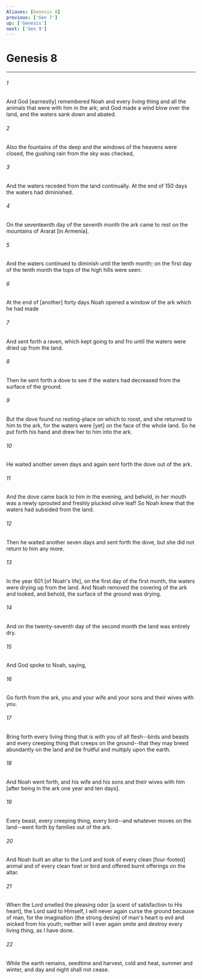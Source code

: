 ```yaml
---
Aliases: [Genesis 8]
previous: ['Gen 7']
up: ['Genesis']
next: ['Gen 9']
---
```

# Genesis 8

***














###### 1 






And God [earnestly] remembered Noah and every living thing and all the animals that were with him in the ark; and God made a wind blow over the land, and the waters sank down and abated. 













###### 2 






Also the fountains of the deep and the windows of the heavens were closed, the gushing rain from the sky was checked, 













###### 3 






And the waters receded from the land continually. At the end of 150 days the waters had diminished. 













###### 4 






On the seventeenth day of the seventh month the ark came to rest on the mountains of Ararat [in Armenia]. 













###### 5 






And the waters continued to diminish until the tenth month; on the first day of the tenth month the tops of the high hills were seen. 













###### 6 






At the end of [another] forty days Noah opened a window of the ark which he had made 













###### 7 






And sent forth a raven, which kept going to and fro until the waters were dried up from the land. 













###### 8 






Then he sent forth a dove to see if the waters had decreased from the surface of the ground. 













###### 9 






But the dove found no resting-place on which to roost, and she returned to him to the ark, for the waters were [yet] on the face of the whole land. So he put forth his hand and drew her to him into the ark. 













###### 10 






He waited another seven days and again sent forth the dove out of the ark. 













###### 11 






And the dove came back to him in the evening, and behold, in her mouth was a newly sprouted and freshly plucked olive leaf! So Noah knew that the waters had subsided from the land. 













###### 12 






Then he waited another seven days and sent forth the dove, but she did not return to him any more. 













###### 13 






In the year 601 [of Noah's life], on the first day of the first month, the waters were drying up from the land. And Noah removed the covering of the ark and looked, and behold, the surface of the ground was drying. 













###### 14 






And on the twenty-seventh day of the second month the land was entirely dry. 













###### 15 






And God spoke to Noah, saying, 













###### 16 






Go forth from the ark, you and your wife and your sons and their wives with you. 













###### 17 






Bring forth every living thing that is with you of all flesh--birds and beasts and every creeping thing that creeps on the ground--that they may breed abundantly on the land and be fruitful and multiply upon the earth. 













###### 18 






And Noah went forth, and his wife and his sons and their wives with him [after being in the ark one year and ten days]. 













###### 19 






Every beast, every creeping thing, every bird--and whatever moves on the land--went forth by families out of the ark. 













###### 20 






And Noah built an altar to the Lord and took of every clean [four-footed] animal and of every clean fowl or bird and offered burnt offerings on the altar. 













###### 21 






When the Lord smelled the pleasing odor [a scent of satisfaction to His heart], the Lord said to Himself, I will never again curse the ground because of man, for the imagination (the strong desire) of man's heart is evil and wicked from his youth; neither will I ever again smite and destroy every living thing, as I have done. 













###### 22 






While the earth remains, seedtime and harvest, cold and heat, summer and winter, and day and night shall not cease.
